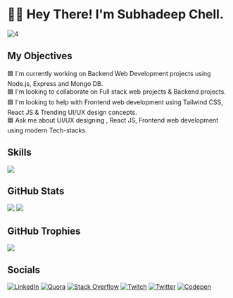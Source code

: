 # 👨‍💻 Hey There! I'm Subhadeep Chell.

![4](https://github.com/user-attachments/assets/6bb0e4f9-6bae-4658-98fb-f27d439307ea)


## My Objectives

🟦 I'm currently working on Backend Web Development projects using Node.js, Express and Mongo DB.<br>🟦 I'm looking to collaborate on Full stack web projects & Backend  projects.<br>🟦 I'm looking to help with Frontend web development using Tailwind CSS, React JS & Trending UI/UX design concepts. <br>🟦 Ask me about UI/UX designing , React JS, Frontend web development using modern Tech-stacks.

## Skills

  <a href="https://skillicons.dev" align="center">
    <img align="center" src="https://skillicons.dev/icons?i=react,next,figma,js,vite,nodejs,git,html,css,bootstrap,tailwind,express,firebase,mongodb,netlify,vercel,java,typescript,github,redux,googlecloud,vscode,python,mysql,prisma,heroku" />
  </a>

  
## GitHub Stats
![](https://github-readme-streak-stats.herokuapp.com/?user=SHERLOCKx90&theme=midnight-purple&hide_border=false)
![](https://github-readme-stats.vercel.app/api/top-langs/?username=SHERLOCKx90&theme=midnight-purple&hide_border=false&include_all_commits=true&count_private=true&layout=compact)

## GitHub Trophies
![](https://github-profile-trophy.vercel.app/?username=SHERLOCKx90&theme=tokyonight&no-frame=false&no-bg=false&margin-w=4)


## Socials
[![LinkedIn](https://img.shields.io/badge/LinkedIn-%230077B5.svg?logo=linkedin&logoColor=white)](https://www.linkedin.com/in/subhadeep-chell-a6b3a524b/) [![Quora](https://img.shields.io/badge/Quora-%23B92B27.svg?logo=Quora&logoColor=white)](https://www.quora.com/profile/Subhadeep-Chell-1chat) [![Stack Overflow](https://img.shields.io/badge/-Stackoverflow-FE7A16?logo=stack-overflow&logoColor=white)](https://stackoverflow.com/users/21597352/subhadeep-chell) [![Twitch](https://img.shields.io/badge/Twitch-%239146FF.svg?logo=Twitch&logoColor=white)](https://www.twitch.tv/subhadeepchell) [![Twitter](https://img.shields.io/badge/Twitter-%231DA1F2.svg?logo=Twitter&logoColor=white)](https://twitter.com/subhadeepchell) [![Codepen](https://img.shields.io/badge/Codepen-000000?style=for-the-badge&logo=codepen&logoColor=white)](https://codepen.io/SHERLOCKx90)


